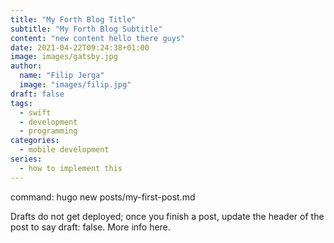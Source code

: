 ```yaml
---
title: "My Forth Blog Title"
subtitle: "My Forth Blog Subtitle"
content: "new content hello there guys"
date: 2021-04-22T09:24:38+01:00
image: images/gatsby.jpg
author:
  name: "Filip Jerga"
  image: "images/filip.jpg"
draft: false
tags:
  - swift
  - development
  - programming
categories:
  - mobile development
series:
  - how to implement this
---
```


command: hugo new posts/my-first-post.md

Drafts do not get deployed; once you finish a post, update the header of the post to say draft: false. More info here.
